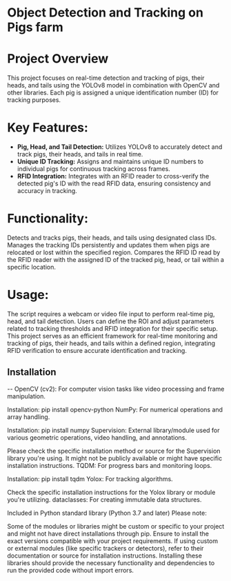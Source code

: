 # Object Detection and Tracking on Pigs farm

# Project Overview
This project focuses on real-time detection and tracking of pigs, their heads, and tails using the YOLOv8 model in combination with OpenCV and other libraries. Each pig is assigned a unique identification number (ID) for tracking purposes.

# Key Features:
- **Pig, Head, and Tail Detection:** Utilizes YOLOv8 to accurately detect and track pigs, their heads, and tails in real time.
- **Unique ID Tracking:** Assigns and maintains unique ID numbers to individual pigs for continuous tracking across frames.
- **RFID Integration:** Integrates with an RFID reader to cross-verify the detected pig's ID with the read RFID data, ensuring consistency and accuracy in tracking.

# Functionality:
Detects and tracks pigs, their heads, and tails using designated class IDs.
Manages the tracking IDs persistently and updates them when pigs are relocated or lost within the specified region.
Compares the RFID ID read by the RFID reader with the assigned ID of the tracked pig, head, or tail within a specific location.
# Usage:
The script requires a webcam or video file input to perform real-time pig, head, and tail detection.
Users can define the ROI and adjust parameters related to tracking thresholds and RFID integration for their specific setup.
This project serves as an efficient framework for real-time monitoring and tracking of pigs, their heads, and tails within a defined region, integrating RFID verification to ensure accurate identification and tracking.



## Installation

-- OpenCV (cv2): For computer vision tasks like video processing and frame manipulation.

Installation: pip install opencv-python
NumPy: For numerical operations and array handling.

Installation: pip install numpy
Supervision: External library/module used for various geometric operations, video handling, and annotations.

Please check the specific installation method or source for the Supervision library you're using. It might not be publicly available or might have specific installation instructions.
TQDM: For progress bars and monitoring loops.

Installation: pip install tqdm
Yolox: For tracking algorithms.

Check the specific installation instructions for the Yolox library or module you're utilizing.
dataclasses: For creating immutable data structures.

Included in Python standard library (Python 3.7 and later)
Please note:

Some of the modules or libraries might be custom or specific to your project and might not have direct installations through pip.
Ensure to install the exact versions compatible with your project requirements.
If using custom or external modules (like specific trackers or detectors), refer to their documentation or source for installation instructions.
Installing these libraries should provide the necessary functionality and dependencies to run the provided code without import errors.

